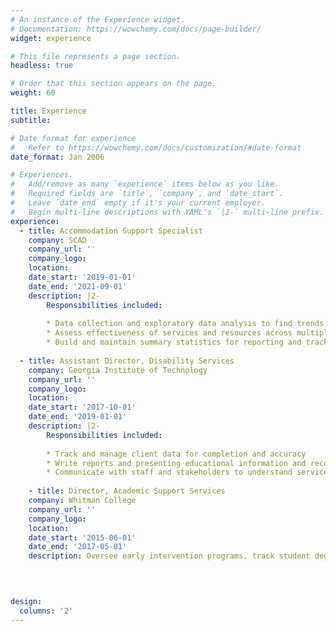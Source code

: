 ```yaml
---
# An instance of the Experience widget.
# Documentation: https://wowchemy.com/docs/page-builder/
widget: experience

# This file represents a page section.
headless: true

# Order that this section appears on the page.
weight: 60

title: Experience
subtitle:

# Date format for experience
#   Refer to https://wowchemy.com/docs/customization/#date-format
date_format: Jan 2006

# Experiences.
#   Add/remove as many `experience` items below as you like.
#   Required fields are `title`, `company`, and `date_start`.
#   Leave `date_end` empty if it's your current employer.
#   Begin multi-line descriptions with YAML's `|2-` multi-line prefix.
experience:
  - title: Accommodation Support Specialist
    company: SCAD
    company_url: ''
    company_logo: 
    location: 
    date_start: '2019-01-01'
    date_end: '2021-09-01'
    description: |2-
        Responsibilities included:
        
        * Data collection and exploratory data analysis to find trends in client needs, satisfaction, and outcomes
        * Assess effectiveness of services and resources across multiple divisions and business units
        * Build and maintain summary statistics for reporting and tracking purposes
        
  - title: Assistant Director, Disability Services
    company: Georgia Institute of Technology
    company_url: ''
    company_logo: 
    location: 
    date_start: '2017-10-01'
    date_end: '2019-01-01'
    description: |2-
        Responsibilities included:
        
        * Track and manage client data for completion and accuracy
        * Write reports and presenting educational information and recommendations related to service implementation
        * Communicate with staff and stakeholders to understand service implementation
  
    - title: Director, Academic Support Services
    company: Whitman College
    company_url: ''
    company_logo: 
    location: 
    date_start: '2015-06-01'
    date_end: '2017-05-01'
    description: Oversee early intervention programs, track student degree progress using analytics. Manage three office budgets, retain gift funding, and write analytics reports. Establish and assess outcomes to inform evidence-based best practices

    
    

design:
  columns: '2'
---
```


